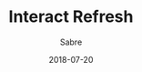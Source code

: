 ---
title: Interact Refresh
subtitle: Sabre
layout: "layouts/design/design-article.njk"
date: 2018-07-20
---